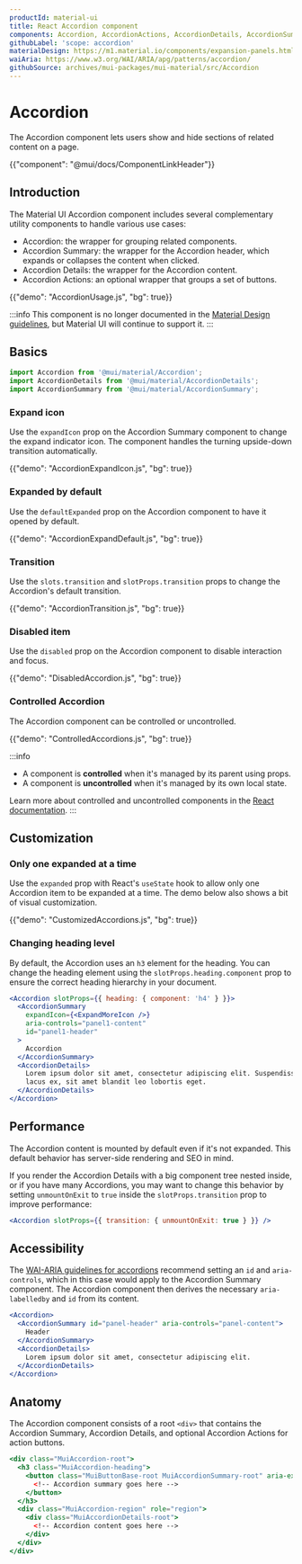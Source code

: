 ```yaml
---
productId: material-ui
title: React Accordion component
components: Accordion, AccordionActions, AccordionDetails, AccordionSummary
githubLabel: 'scope: accordion'
materialDesign: https://m1.material.io/components/expansion-panels.html
waiAria: https://www.w3.org/WAI/ARIA/apg/patterns/accordion/
githubSource: archives/mui-packages/mui-material/src/Accordion
---
```


# Accordion

<p class="description">The Accordion component lets users show and hide sections of related content on a page.</p>

{{"component": "@mui/docs/ComponentLinkHeader"}}

## Introduction

The Material UI Accordion component includes several complementary utility components to handle various use cases:

- Accordion: the wrapper for grouping related components.
- Accordion Summary: the wrapper for the Accordion header, which expands or collapses the content when clicked.
- Accordion Details: the wrapper for the Accordion content.
- Accordion Actions: an optional wrapper that groups a set of buttons.

{{"demo": "AccordionUsage.js", "bg": true}}

:::info
This component is no longer documented in the [Material Design guidelines](https://m2.material.io/), but Material UI will continue to support it.
:::

## Basics

```jsx
import Accordion from '@mui/material/Accordion';
import AccordionDetails from '@mui/material/AccordionDetails';
import AccordionSummary from '@mui/material/AccordionSummary';
```

### Expand icon

Use the `expandIcon` prop on the Accordion Summary component to change the expand indicator icon.
The component handles the turning upside-down transition automatically.

{{"demo": "AccordionExpandIcon.js", "bg": true}}

### Expanded by default

Use the `defaultExpanded` prop on the Accordion component to have it opened by default.

{{"demo": "AccordionExpandDefault.js", "bg": true}}

### Transition

Use the `slots.transition` and `slotProps.transition` props to change the Accordion's default transition.

{{"demo": "AccordionTransition.js", "bg": true}}

### Disabled item

Use the `disabled` prop on the Accordion component to disable interaction and focus.

{{"demo": "DisabledAccordion.js", "bg": true}}

### Controlled Accordion

The Accordion component can be controlled or uncontrolled.

{{"demo": "ControlledAccordions.js", "bg": true}}

:::info

- A component is **controlled** when it's managed by its parent using props.
- A component is **uncontrolled** when it's managed by its own local state.

Learn more about controlled and uncontrolled components in the [React documentation](https://react.dev/learn/sharing-state-between-components#controlled-and-uncontrolled-components).
:::

## Customization

### Only one expanded at a time

Use the `expanded` prop with React's `useState` hook to allow only one Accordion item to be expanded at a time.
The demo below also shows a bit of visual customization.

{{"demo": "CustomizedAccordions.js", "bg": true}}

### Changing heading level

By default, the Accordion uses an `h3` element for the heading. You can change the heading element using the `slotProps.heading.component` prop to ensure the correct heading hierarchy in your document.

```jsx
<Accordion slotProps={{ heading: { component: 'h4' } }}>
  <AccordionSummary
    expandIcon={<ExpandMoreIcon />}
    aria-controls="panel1-content"
    id="panel1-header"
  >
    Accordion
  </AccordionSummary>
  <AccordionDetails>
    Lorem ipsum dolor sit amet, consectetur adipiscing elit. Suspendisse malesuada
    lacus ex, sit amet blandit leo lobortis eget.
  </AccordionDetails>
</Accordion>
```

## Performance

The Accordion content is mounted by default even if it's not expanded.
This default behavior has server-side rendering and SEO in mind.

If you render the Accordion Details with a big component tree nested inside, or if you have many Accordions, you may want to change this behavior by setting `unmountOnExit` to `true` inside the `slotProps.transition` prop to improve performance:

```jsx
<Accordion slotProps={{ transition: { unmountOnExit: true } }} />
```

## Accessibility

The [WAI-ARIA guidelines for accordions](https://www.w3.org/WAI/ARIA/apg/patterns/accordion/) recommend setting an `id` and `aria-controls`, which in this case would apply to the Accordion Summary component.
The Accordion component then derives the necessary `aria-labelledby` and `id` from its content.

```jsx
<Accordion>
  <AccordionSummary id="panel-header" aria-controls="panel-content">
    Header
  </AccordionSummary>
  <AccordionDetails>
    Lorem ipsum dolor sit amet, consectetur adipiscing elit.
  </AccordionDetails>
</Accordion>
```

## Anatomy

The Accordion component consists of a root `<div>` that contains the Accordion Summary, Accordion Details, and optional Accordion Actions for action buttons.

```jsx
<div class="MuiAccordion-root">
  <h3 class="MuiAccordion-heading">
    <button class="MuiButtonBase-root MuiAccordionSummary-root" aria-expanded="">
      <!-- Accordion summary goes here -->
    </button>
  </h3>
  <div class="MuiAccordion-region" role="region">
    <div class="MuiAccordionDetails-root">
      <!-- Accordion content goes here -->
    </div>
  </div>
</div>
```
